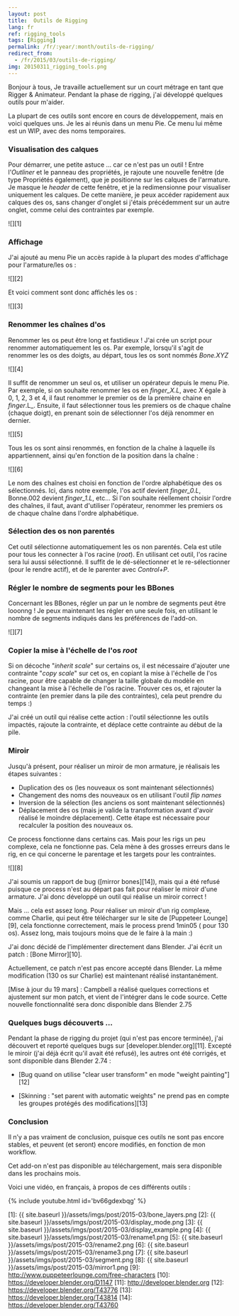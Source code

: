 ```yaml
---
layout: post
title:  Outils de Rigging
lang: fr
ref: rigging_tools
tags: [Rigging]
permalink: /fr/:year/:month/outils-de-rigging/
redirect_from:
  - /fr/2015/03/outils-de-rigging/
img: 20150311_rigging_tools.png
---
```





Bonjour à tous,
Je travaille actuellement sur un court métrage en tant que Rigger & Animateur. Pendant la phase de rigging, j'ai développé quelques outils pour m'aider.

La plupart de ces outils sont encore en cours de développement, mais en voici quelques uns. Je les ai réunis dans un menu Pie. Ce menu lui même est un WIP, avec des noms temporaires.

### Visualisation des calques

Pour démarrer, une petite astuce ... car ce n'est pas un outil ! Entre l'_Outliner_ et le panneau des propriétés, je rajoute une nouvelle fenêtre (de type Propriétés également), que je positionne sur les calques de l'armature. Je masque le _header_ de cette fenêtre, et je la redimensionne pour visualiser uniquement les calques. De cette manière, je peux accéder rapidement aux calques des os, sans changer d'onglet si j'étais précédemment sur un autre onglet, comme celui des contraintes par exemple.

![][1]

### Affichage

J'ai ajouté au menu Pie un accès rapide à la plupart des modes d'affichage pour l'armature/les os :

![][2]

Et voici comment sont donc affichés les os :

![][3]

### Renommer les chaînes d'os

Renommer les os peut être long et fastidieux ! J'ai crée un script pour renommer automatiquement les os. Par exemple, lorsqu'il s'agit de renommer les os des doigts, au départ, tous les os sont nommés _Bone.XYZ_

![][4]

Il suffit de renommer un seul os, et utiliser un opérateur depuis le menu Pie.  
Par exemple, si on souhaite renommer les os en _finger_X.L_, avec _X_ égale à 0, 1, 2, 3 et 4, il faut renommer le premier os de la première chaine en _finger_.L_. Ensuite, il faut sélectionner tous les premiers os de chaque chaîne (chaque doigt), en prenant soin de sélectionner l'os déjà renommer en dernier.

![][5]

Tous les os sont ainsi renommés, en fonction de la chaîne à laquelle ils appartiennent, ainsi qu'en fonction de la position dans la chaîne :

![][6]

Le nom des chaînes est choisi en fonction de l'ordre alphabétique des os sélectionnés. Ici, dans notre exemple, l'os actif devient _finger_0.L_, Bonne.002 devient _finger_1.L_, etc... Si l'on souhaite réellement choisir l'ordre des chaînes, il faut, avant d'utiliser l'opérateur, renommer les premiers os de chaque chaîne dans l'ordre alphabétique.

### Sélection des os non parentés

Cet outil sélectionne automatiquement les os non parentés. Cela est utile pour tous les connecter à l'os racine (_root_). En utilisant cet outil, l'os racine sera lui aussi sélectionné. Il suffit de le dé-sélectionner et le re-sélectionner (pour le rendre actif), et de le parenter avec _Control+P_.

### Régler le nombre de segments pour les BBones

Concernant les BBones, régler un par un le nombre de segments peut être looonng ! Je peux maintenant les régler en une seule fois, en utilisant le nombre de segments indiqués dans les préférences de l'add-on.

![][7]

### Copier la mise à l'échelle de l'os _root_

Si on décoche "_inherit scale_" sur certains os, il est nécessaire d'ajouter une contrainte "_copy scale_" sur cet os, en copiant la mise à l'échelle de l'os racine, pour être capable de changer la taille globale du modèle en changeant la mise à l'échelle de l'os racine. Trouver ces os, et rajouter la contrainte (en premier dans la pile des contraintes), cela peut prendre du temps :)

J'ai créé un outil qui réalise cette action : l'outil sélectionne les outils impactés, rajoute la contrainte, et déplace cette contrainte au début de la pile.

### Miroir

Jusqu'à présent, pour réaliser un miroir de mon armature, je réalisais les étapes suivantes :

*  Duplication des os (les nouveaux os sont maintenant sélectionnés)
*  Changement des noms des nouveaux os en utilisant l'outil _flip names_
*  Inversion de la sélection (les anciens os sont maintenant sélectionnés)
*  Déplacement des os (mais je valide la transformation avant d'avoir réalisé le moindre déplacement). Cette étape est nécessaire pour recalculer la position des nouveaux os.

Ce process fonctionne dans certains cas. Mais pour les rigs un peu complexe, cela ne fonctionne pas. Cela mène à des grosses erreurs dans le rig, en ce qui concerne le parentage et les targets pour les contraintes.

![][8]

J'ai soumis un rapport de bug ([mirror bones][14]), mais qui a été refusé puisque ce process n'est au départ pas fait pour réaliser le miroir d'une armature. J'ai donc développé un outil qui réalise un miroir correct !

Mais ... cela est assez long. Pour réaliser un miroir d'un rig complexe, comme Charlie, qui peut être télécharger sur le site de [Puppeteer Lounge][9], cela fonctionne correctement, mais le process prend 1min05 ( pour 130 os). Assez long, mais toujours moins que de le faire à la main :)

J'ai donc décidé de l'implémenter directement dans Blender. J'ai écrit un patch : [Bone Mirror][10].

Actuellement, ce patch n'est pas encore accepté dans Blender. La même modification (130 os sur Charlie) est maintenant réalisé instantanément.

[Mise à jour du 19 mars] : Campbell a réalisé quelques corrections et ajustement sur mon patch, et vient de l'intégrer dans le code source. Cette nouvelle fonctionnalité sera donc disponible dans Blender 2.75


### Quelques bugs découverts ...

Pendant la phase de rigging du projet (qui n'est pas encore terminée), j'ai découvert et reporté quelques bugs sur [developer.blender.org][11]. Excepté le miroir (j'ai déjà écrit qu'il avait été refusé), les autres ont été corrigés, et sont disponible dans Blender 2.74 :

* [Bug quand on utilise "clear user transform" en mode "weight painting"][12]

* [Skinning : "set parent with automatic weights" ne prend pas en compte les groupes protégés des modifications][13]

### Conclusion

Il n’y a pas vraiment de conclusion, puisque ces outils ne sont pas encore stables, et peuvent (et seront) encore modifiés, en fonction de mon workflow.

Cet add-on n'est pas disponible au téléchargement, mais sera disponible dans les prochains mois.

Voici une vidéo, en français, à propos de ces différents outils :

{% include youtube.html id='bv66gdexbqg' %}


[1]: {{ site.baseurl }}/assets/imgs/post/2015-03/bone_layers.png
[2]: {{ site.baseurl }}/assets/imgs/post/2015-03/display_mode.png
[3]: {{ site.baseurl }}/assets/imgs/post/2015-03/display_example.png
[4]: {{ site.baseurl }}/assets/imgs/post/2015-03/rename1.png
[5]: {{ site.baseurl }}/assets/imgs/post/2015-03/rename2.png
[6]: {{ site.baseurl }}/assets/imgs/post/2015-03/rename3.png
[7]: {{ site.baseurl }}/assets/imgs/post/2015-03/segment.png
[8]: {{ site.baseurl }}/assets/imgs/post/2015-03/mirror1.png
[9]: http://www.puppeteerlounge.com/free-characters
[10]: https://developer.blender.org/D1147
[11]: http://developer.blender.org
[12]: https://developer.blender.org/T43776
[13]: https://developer.blender.org/T43814
[14]: https://developer.blender.org/T43760
